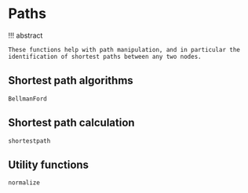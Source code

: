 # Paths

!!! abstract

    These functions help with path manipulation, and in particular the identification of shortest paths between any two nodes.

## Shortest path algorithms

```@docs
BellmanFord
```

## Shortest path calculation

```@docs
shortestpath
```

## Utility functions

```@docs
normalize
```